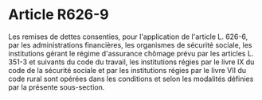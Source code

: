 # Article R626-9

Les remises de dettes consenties, pour l'application de l'article L. 626-6, par les administrations financières, les organismes de sécurité sociale, les institutions gérant le régime d'assurance chômage prévu par les articles L. 351-3 et suivants du code du travail, les institutions régies par le livre IX du code de la sécurité sociale et par les institutions régies par le livre VII du code rural sont opérées dans les conditions et selon les modalités définies par la présente sous-section.
